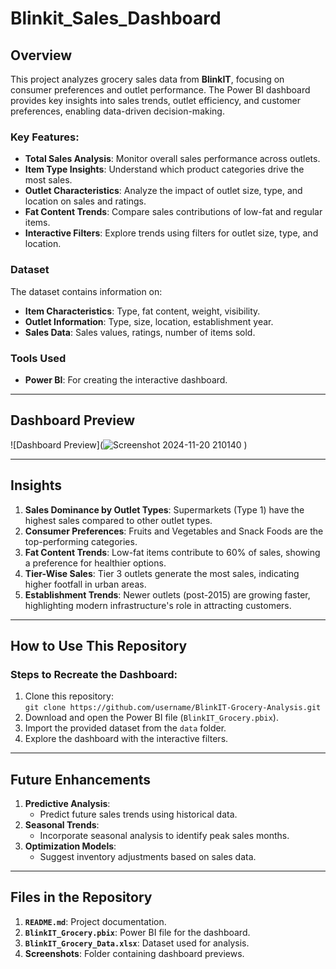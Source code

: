 # Blinkit_Sales_Dashboard

## Overview
This project analyzes grocery sales data from **BlinkIT**, focusing on consumer preferences and outlet performance. The Power BI dashboard provides key insights into sales trends, outlet efficiency, and customer preferences, enabling data-driven decision-making.

### Key Features:
- **Total Sales Analysis**: Monitor overall sales performance across outlets.
- **Item Type Insights**: Understand which product categories drive the most sales.
- **Outlet Characteristics**: Analyze the impact of outlet size, type, and location on sales and ratings.
- **Fat Content Trends**: Compare sales contributions of low-fat and regular items.
- **Interactive Filters**: Explore trends using filters for outlet size, type, and location.

### Dataset
The dataset contains information on:
- **Item Characteristics**: Type, fat content, weight, visibility.
- **Outlet Information**: Type, size, location, establishment year.
- **Sales Data**: Sales values, ratings, number of items sold.

### Tools Used
- **Power BI**: For creating the interactive dashboard.

---

## Dashboard Preview
![Dashboard Preview](![Screenshot 2024-11-20 210140](https://github.com/user-attachments/assets/c65cec88-c0b4-4e0d-ab46-763bb1d52ee1)
)

---

## Insights
1. **Sales Dominance by Outlet Types**: Supermarkets (Type 1) have the highest sales compared to other outlet types.
2. **Consumer Preferences**: Fruits and Vegetables and Snack Foods are the top-performing categories.
3. **Fat Content Trends**: Low-fat items contribute to 60% of sales, showing a preference for healthier options.
4. **Tier-Wise Sales**: Tier 3 outlets generate the most sales, indicating higher footfall in urban areas.
5. **Establishment Trends**: Newer outlets (post-2015) are growing faster, highlighting modern infrastructure's role in attracting customers.

---

## How to Use This Repository
### Steps to Recreate the Dashboard:
1. Clone this repository:  
   `git clone https://github.com/username/BlinkIT-Grocery-Analysis.git`
2. Download and open the Power BI file (`BlinkIT_Grocery.pbix`).
3. Import the provided dataset from the `data` folder.
4. Explore the dashboard with the interactive filters.

---

## Future Enhancements
1. **Predictive Analysis**:
   - Predict future sales trends using historical data.
2. **Seasonal Trends**:
   - Incorporate seasonal analysis to identify peak sales months.
3. **Optimization Models**:
   - Suggest inventory adjustments based on sales data.

---

## Files in the Repository
1. **`README.md`**: Project documentation.
2. **`BlinkIT_Grocery.pbix`**: Power BI file for the dashboard.
3. **`BlinkIT_Grocery_Data.xlsx`**: Dataset used for analysis.
4. **Screenshots**: Folder containing dashboard previews.

